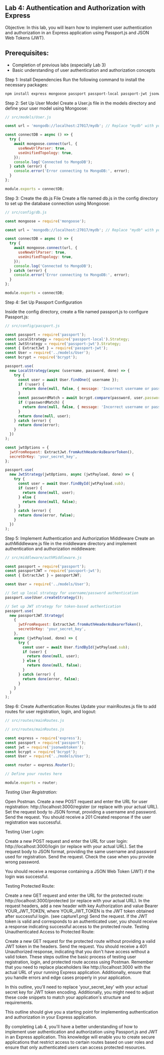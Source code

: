 ## Lab 4: Authentication and Authorization with Express

Objective: In this lab, you will learn how to implement user authentication and authorization in an Express application using Passport.js and JSON Web Tokens (JWT).

## Prerequisites:

- Completion of previous labs (especially Lab 3)
- Basic understanding of user authentication and authorization concepts

Step 1: Install Dependencies
Run the following command to install the necessary packages:


```bash
npm install express mongoose passport passport-local passport-jwt jsonwebtoken bcrypt
```

Step 2: Set Up User Model
Create a User.js file in the models directory and define your user model using Mongoose:

```js
// src/models/User.js

const url = 'mongodb://localhost:27017/mydb'; // Replace "mydb" with your desired database name

const connectDB = async () => {
  try {
    await mongoose.connect(url, {
      useNewUrlParser: true,
      useUnifiedTopology: true,
    });
    console.log('Connected to MongoDB');
  } catch (error) {
    console.error('Error connecting to MongoDB:', error);
  }
};

module.exports = connectDB;


```

Step 3: Create the db.js File
Create a file named db.js in the config directory to set up the database connection using Mongoose:

```js
// src/config/db.js

const mongoose = require('mongoose');

const url = 'mongodb://localhost:27017/mydb'; // Replace "mydb" with your desired database name

const connectDB = async () => {
  try {
    await mongoose.connect(url, {
      useNewUrlParser: true,
      useUnifiedTopology: true,
    });
    console.log('Connected to MongoDB');
  } catch (error) {
    console.error('Error connecting to MongoDB:', error);
  }
};

module.exports = connectDB;
```

Step 4: Set Up Passport Configuration

Inside the config directory, create a file named passport.js to configure Passport.js:


```js
// src/config/passport.js

const passport = require('passport');
const LocalStrategy = require('passport-local').Strategy;
const JwtStrategy = require('passport-jwt').Strategy;
const { ExtractJwt } = require('passport-jwt');
const User = require('../models/User');
const bcrypt = require('bcrypt');

passport.use(
  new LocalStrategy(async (username, password, done) => {
    try {
      const user = await User.findOne({ username });
      if (!user) {
        return done(null, false, { message: 'Incorrect username or password.' });
      }
      const passwordMatch = await bcrypt.compare(password, user.password);
      if (!passwordMatch) {
        return done(null, false, { message: 'Incorrect username or password.' });
      }
      return done(null, user);
    } catch (error) {
      return done(error);
    }
  })
);

const jwtOptions = {
  jwtFromRequest: ExtractJwt.fromAuthHeaderAsBearerToken(),
  secretOrKey: 'your_secret_key',
};

passport.use(
  new JwtStrategy(jwtOptions, async (jwtPayload, done) => {
    try {
      const user = await User.findById(jwtPayload.sub);
      if (user) {
        return done(null, user);
      } else {
        return done(null, false);
      }
    } catch (error) {
      return done(error, false);
    }
  })
);

```

Step 5: Implement Authentication and Authorization Middleware
Create an authMiddleware.js file in the middleware directory and implement authentication and authorization middleware:

```js
// src/middleware/authMiddleware.js

const passport = require('passport');
const passportJWT = require('passport-jwt');
const { ExtractJwt } = passportJWT;

const User = require('../models/User');

// Set up local strategy for username/password authentication
passport.use(User.createStrategy());

// Set up JWT strategy for token-based authentication
passport.use(
  new passportJWT.Strategy(
    {
      jwtFromRequest: ExtractJwt.fromAuthHeaderAsBearerToken(),
      secretOrKey: 'your_secret_key',
    },
    async (jwtPayload, done) => {
      try {
        const user = await User.findById(jwtPayload.sub);
        if (user) {
          return done(null, user);
        } else {
          return done(null, false);
        }
      } catch (error) {
        return done(error, false);
      }
    }
  )
);

```
Step 6: Create Authentication Routes
Update your mainRoutes.js file to add routes for user registration, login, and logout:

```js
// src/routes/mainRoutes.js

// src/routes/mainRoutes.js

const express = require('express');
const passport = require('passport');
const jwt = require('jsonwebtoken');
const bcrypt = require('bcrypt');
const User = require('../models/User');

const router = express.Router();

// Define your routes here

module.exports = router;


```

*Testing User Registration:*

Open Postman.
Create a new POST request and enter the URL for user registration: http://localhost:3000/register (or replace with your actual URL).
Set the request body to JSON format, providing a username and password.
Send the request.
You should receive a 201 Created response if the user registration was successful.


Testing User Login:

Create a new POST request and enter the URL for user login: http://localhost:3000/login (or replace with your actual URL).
Set the request body to JSON format, providing the same username and password used for registration.
Send the request. Check the case when you provide wrong password.

You should receive a response containing a JSON Web Token (JWT) if the login was successful.


Testing Protected Route:

Create a new GET request and enter the URL for the protected route: http://localhost:3000/protected (or replace with your actual URL).
In the request headers, add a new header with key Authorization and value Bearer YOUR_JWT_TOKEN, where YOUR_JWT_TOKEN is the JWT token obtained after successful login. (see capture1.png)
Send the request.
If the JWT token is valid and corresponds to an authenticated user, you should receive a response indicating successful access to the protected route.
Testing Unauthenticated Access to Protected Route:

Create a new GET request for the protected route without providing a valid JWT token in the headers.
Send the request.
You should receive a 401 Unauthorized response, indicating that you don't have access without a valid token.
These steps outline the basic process of testing user registration, login, and protected route access using Postman. Remember that you need to replace placeholders like http://localhost:3000 with the actual URL of your running Express application. Additionally, ensure that you handle errors and edge cases properly in your application.

In this outline, you'll need to replace 'your_secret_key' with your actual secret key for JWT token encoding. Additionally, you might need to adjust these code snippets to match your application's structure and requirements.

This outline should give you a starting point for implementing authentication and authorization in your Express application.

By completing Lab 4, you'll have a better understanding of how to implement user authentication and authorization using Passport.js and JWT in an Express application. This knowledge will enable you to create secure applications that restrict access to certain routes based on user roles and ensure that only authenticated users can access protected resources.